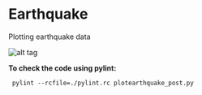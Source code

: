 # Earthquake
Plotting earthquake data 

![alt tag](https://meyavuz.files.wordpress.com/2017/03/earthquakes_dpi240_1303_55-0.png)


<b>To check the code using pylint: </b>

<code> pylint --rcfile=./pylint.rc plotearthquake_post.py</code>
